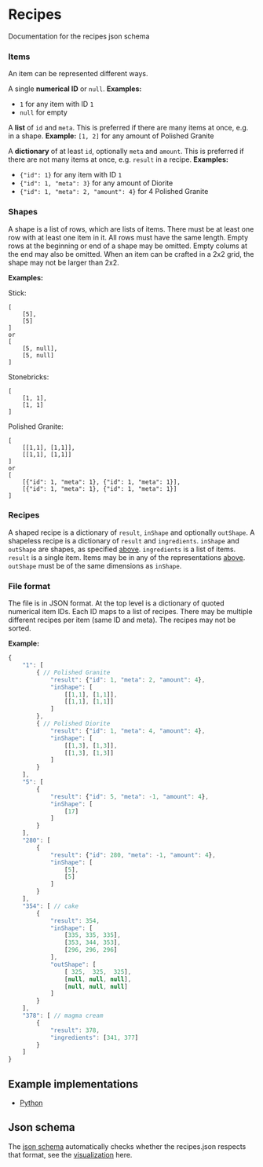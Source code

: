 # Recipes
Documentation for the recipes json schema

### Items

An item can be represented different ways.

A single **numerical ID** or `null`.
**Examples:**
- `1` for any item with ID `1`
- `null` for empty

A **list** of `id` and `meta`.
This is preferred if there are many items at once, e.g. in a shape.
**Example:** `[1, 2]` for any amount of Polished Granite

A **dictionary** of at least `id`, optionally `meta` and `amount`.
This is preferred if there are not many items at once, e.g. `result` in a recipe.
**Examples:**
- `{"id": 1}` for any item with ID `1`
- `{"id": 1, "meta": 3}` for any amount of Diorite
- `{"id": 1, "meta": 2, "amount": 4}` for 4 Polished Granite

### Shapes

A shape is a list of rows, which are lists of items.
There must be at least one row with at least one item in it.
All rows must have the same length.
Empty rows at the beginning or end of a shape may be omitted.
Empty colums at the end may also be omitted.
When an item can be crafted in a 2x2 grid, the shape may not be larger than 2x2.

**Examples:**

Stick:

	[
		[5],
		[5]
	]
	or
	[
		[5, null],
		[5, null]
	]

Stonebricks:

	[
		[1, 1],
		[1, 1]
	]

Polished Granite:

	[
		[[1,1], [1,1]],
		[[1,1], [1,1]]
	]
	or
	[
		[{"id": 1, "meta": 1}, {"id": 1, "meta": 1}],
		[{"id": 1, "meta": 1}, {"id": 1, "meta": 1}]
	]

### Recipes

A shaped recipe is a dictionary of `result`, `inShape` and optionally `outShape`.
A shapeless recipe is a dictionary of `result` and `ingredients`.
`inShape` and `outShape` are shapes, as specified [above](#Shapes).
`ingredients` is a list of items.
`result` is a single item.
Items may be in any of the representations [above](#Items).
`outShape` must be of the same dimensions as `inShape`.

### File format

The file is in JSON format.
At the top level is a dictionary of quoted numerical item IDs.
Each ID maps to a list of recipes.
There may be multiple different recipes per item (same ID and meta).
The recipes may not be sorted.

**Example:**

```js
{
	"1": [
		{ // Polished Granite
			"result": {"id": 1, "meta": 2, "amount": 4},
			"inShape": [
				[[1,1], [1,1]],
				[[1,1], [1,1]]
			]
		},
		{ // Polished Diorite
			"result": {"id": 1, "meta": 4, "amount": 4},
			"inShape": [
				[[1,3], [1,3]],
				[[1,3], [1,3]]
			]
		}
	],
	"5": [
		{
			"result": {"id": 5, "meta": -1, "amount": 4},
			"inShape": [
				[17]
			]
		}
	],
	"280": [
		{
			"result": {"id": 280, "meta": -1, "amount": 4},
			"inShape": [
				[5],
				[5]
			]
		}
	],
	"354": [ // cake
		{
			"result": 354,
			"inShape": [
				[335, 335, 335],
				[353, 344, 353],
				[296, 296, 296]
			],
			"outShape": [
				[ 325,  325,  325],
				[null, null, null],
				[null, null, null]
			]
		}
	],
	"378": [ // magma cream
		{
			"result": 378,
			"ingredients": [341, 377]
		}
	]
}
```

## Example implementations

- [Python](https://gist.github.com/Gjum/9c0491aad1c8ec8d6f38#file-recipe-py)

## Json schema
The [json schema](https://github.com/PrismarineJS/minecraft-data/blob/master/enums_schemas/recipes_schema.json) automatically
checks whether the recipes.json respects that format, see the [visualization](http://prismarinejs.github.io/minecraft-data/) here.
